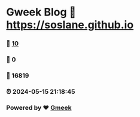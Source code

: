 # Gweek Blog :link: https://soslane.github.io 
### :page_facing_up: [10](https://soslane.github.io/tag.html) 
### :speech_balloon: 0 
### :hibiscus: 16819 
### :alarm_clock: 2024-05-15 21:18:45 
### Powered by :heart: [Gmeek](https://github.com/Meekdai/Gmeek)
